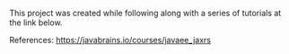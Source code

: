 This project was created while following along with a series of tutorials at the link below.

References: https://javabrains.io/courses/javaee_jaxrs